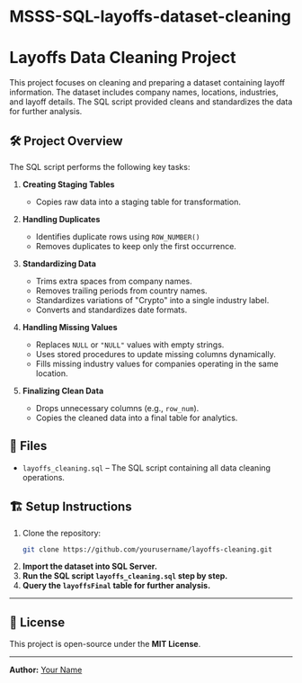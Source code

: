 # MSSS-SQL-layoffs-dataset-cleaning
# Layoffs Data Cleaning Project

This project focuses on cleaning and preparing a dataset containing layoff information. The dataset includes company names, locations, industries, and layoff details. The SQL script provided cleans and standardizes the data for further analysis.

## 🛠 Project Overview

The SQL script performs the following key tasks:

1. **Creating Staging Tables**  
   - Copies raw data into a staging table for transformation.

2. **Handling Duplicates**  
   - Identifies duplicate rows using `ROW_NUMBER()`  
   - Removes duplicates to keep only the first occurrence.

3. **Standardizing Data**  
   - Trims extra spaces from company names.  
   - Removes trailing periods from country names.  
   - Standardizes variations of "Crypto" into a single industry label.  
   - Converts and standardizes date formats.  

4. **Handling Missing Values**  
   - Replaces `NULL` or `"NULL"` values with empty strings.  
   - Uses stored procedures to update missing columns dynamically.  
   - Fills missing industry values for companies operating in the same location.  

5. **Finalizing Clean Data**  
   - Drops unnecessary columns (e.g., `row_num`).  
   - Copies the cleaned data into a final table for analytics.  

## 📂 Files

- `layoffs_cleaning.sql` – The SQL script containing all data cleaning operations.

## 🏗 Setup Instructions

1. Clone the repository:
   ```sh
   git clone https://github.com/yourusername/layoffs-cleaning.git

2. **Import the dataset into SQL Server.**  
3. **Run the SQL script `layoffs_cleaning.sql` step by step.**  
4. **Query the `layoffsFinal` table for further analysis.**  

---

## 📜 License

This project is open-source under the **MIT License**.

---

**Author:** [Your Name](https://github.com/yourusername) 
